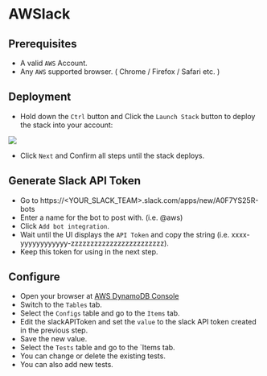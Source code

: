 # AWSlack

## Prerequisites
- A valid `AWS` Account.
- Any `AWS` supported browser. ( Chrome / Firefox / Safari etc. )

## Deployment
- Hold down the `Ctrl` button and Click the `Launch Stack` button to deploy the stack into your account:

<a href="https://console.aws.amazon.com/cloudformation/home?#/stacks/new?stackName=AWSlack&templateURL=https://s3.amazonaws.com/awslack/source/AWSlack.template.json" target="_blank"><img src="https://s3.amazonaws.com/cloudformation-examples/cloudformation-launch-stack.png"></img></a>
- Click `Next` and Confirm all steps until the stack deploys.

## Generate Slack API Token
- Go to https://<YOUR_SLACK_TEAM>.slack.com/apps/new/A0F7YS25R-bots
- Enter a name for the bot to post with. (i.e. @aws)
- Click `Add bot integration`.
- Wait until the UI displays the `API Token` and copy the string (i.e. xxxx-yyyyyyyyyyyy-zzzzzzzzzzzzzzzzzzzzzzzz).
- Keep this token for using in the next step.

## Configure
- Open your browser at [AWS DynamoDB Console](https://console.aws.amazon.com/dynamodb/home)
- Switch to the `Tables` tab.
- Select the `Configs` table and go to the `Items` tab.
- Edit the slackAPIToken and set the `value` to the slack API token created in the previous step.
- Save the new value.
- Select the `Tests` table and go to the `Items tab.
- You can change or delete the existing tests.
- You can also add new tests.
